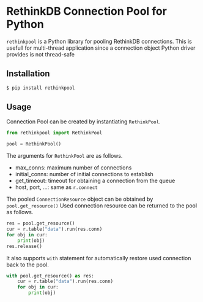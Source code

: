 # RethinkDB Connection Pool for Python

`rethinkpool` is a Python library for pooling RethinkDB connections.
This is usefull for multi-thread application since a connection object Python driver provides is not thread-safe

## Installation

```bash
$ pip install rethinkpool
```

## Usage

Connection Pool can be created by instantiating `RethinkPool`.

```python
from rethinkpool import RethinkPool

pool = RethinkPool()
```

The arguments for `RethinkPool` are as follows.

- max_conns: maximum number of connections
- initial_conns: number of initial connections to establish
- get_timeout: timeout for obtaining a connection from the queue
- host, port, ...: same as `r.connect`

The pooled `ConnectionResource` object can be obtained by `pool.get_resource()`
Used connection resource can be returned to the pool as follows.

```python
res = pool.get_resource()
cur = r.table("data").run(res.conn)
for obj in cur:
    print(obj)
res.release()
```


It also supports `with` statement for automatically restore used connection back to the pool.

```python
with pool.get_resource() as res:
    cur = r.table("data").run(res.conn)
    for obj in cur:
        print(obj)
```